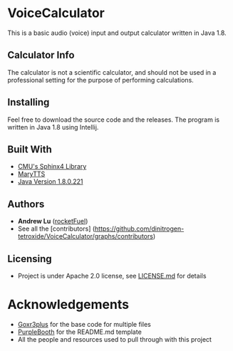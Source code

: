# VoiceCalculator

This is a basic audio (voice) input and output calculator written in Java 1.8.

## Calculator Info
The calculator is not a scientific calculator, and should not be used in a professional setting for the purpose of performing calculations.

## Installing
Feel free to download the source code and the releases. The program is written in Java 1.8 using Intellij.

## Built With
* [CMU's Sphinx4 Library](https://github.com/cmusphinx/sphinx4)
* [MaryTTS](https://github.com/marytts/marytts)
* [Java Version 1.8.0.221](https://www.oracle.com/technetwork/java/javase/8u221-relnotes-5480116.html)

## Authors
* **Andrew Lu** ([rocketFuel](https://github.com/dinitrogen-tetroxide))
* See all the [contributors] (https://github.com/dinitrogen-tetroxide/VoiceCalculator/graphs/contributors)

## Licensing
* Project is under Apache 2.0 license, see [LICENSE.md](LICENSE.md) for details

# Acknowledgements
* [Goxr3plus](https://github.com/goxr3plus) for the base code for multiple files
* [PurpleBooth](https://gist.github.com/PurpleBooth) for the README.md template
* All the people and resources used to pull through with this project
